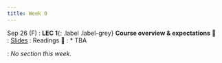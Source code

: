 ```yaml
---
title: Week 0 
---
```



Sep 26 (F)
: **LEC 1**{: .label .label-grey} **Course overview & expectations** 🎥  
    : [Slides](.)
: Readings 📖
: * TBA

: *No section this week.*